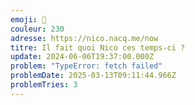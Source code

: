 ```yaml
---
emoji: 🥴
couleur: 230
adresse: https://nico.nacq.me/now
titre: Il fait quoi Nico ces temps-ci ?
update: 2024-06-06T19:37:00.000Z
problem: "TypeError: fetch failed"
problemDate: 2025-03-13T09:11:44.966Z
problemTries: 3
---
```

